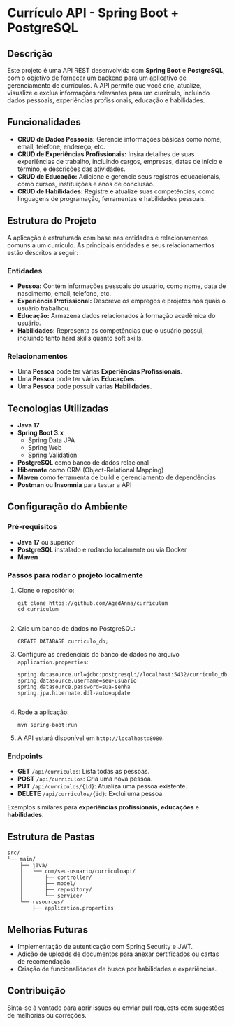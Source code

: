 <h1>Currículo API - Spring Boot + PostgreSQL</h1>

<h2>Descrição</h2>
<p>
  Este projeto é uma API REST desenvolvida com <strong>Spring Boot</strong> e <strong>PostgreSQL</strong>, com o objetivo de fornecer um backend para um aplicativo de gerenciamento de currículos. A API permite que você crie, atualize, visualize e exclua informações relevantes para um currículo, incluindo dados pessoais, experiências profissionais, educação e habilidades.
</p>

<h2>Funcionalidades</h2>
<ul>
  <li><strong>CRUD de Dados Pessoais:</strong> Gerencie informações básicas como nome, email, telefone, endereço, etc.</li>
  <li><strong>CRUD de Experiências Profissionais:</strong> Insira detalhes de suas experiências de trabalho, incluindo cargos, empresas, datas de início e término, e descrições das atividades.</li>
  <li><strong>CRUD de Educação:</strong> Adicione e gerencie seus registros educacionais, como cursos, instituições e anos de conclusão.</li>
  <li><strong>CRUD de Habilidades:</strong> Registre e atualize suas competências, como linguagens de programação, ferramentas e habilidades pessoais.</li>
</ul>

<h2>Estrutura do Projeto</h2>
<p>
  A aplicação é estruturada com base nas entidades e relacionamentos comuns a um currículo. As principais entidades e seus relacionamentos estão descritos a seguir:
</p>

<h3>Entidades</h3>
<ul>
  <li><strong>Pessoa:</strong> Contém informações pessoais do usuário, como nome, data de nascimento, email, telefone, etc.</li>
  <li><strong>Experiência Profissional:</strong> Descreve os empregos e projetos nos quais o usuário trabalhou.</li>
  <li><strong>Educação:</strong> Armazena dados relacionados à formação acadêmica do usuário.</li>
  <li><strong>Habilidades:</strong> Representa as competências que o usuário possui, incluindo tanto hard skills quanto soft skills.</li>
</ul>

<h3>Relacionamentos</h3>
<ul>
  <li>Uma <strong>Pessoa</strong> pode ter várias <strong>Experiências Profissionais</strong>.</li>
  <li>Uma <strong>Pessoa</strong> pode ter várias <strong>Educações</strong>.</li>
  <li>Uma <strong>Pessoa</strong> pode possuir várias <strong>Habilidades</strong>.</li>
</ul>

<h2>Tecnologias Utilizadas</h2>
<ul>
  <li><strong>Java 17</strong></li>
  <li><strong>Spring Boot 3.x</strong>
    <ul>
      <li>Spring Data JPA</li>
      <li>Spring Web</li>
      <li>Spring Validation</li>
    </ul>
  </li>
  <li><strong>PostgreSQL</strong> como banco de dados relacional</li>
  <li><strong>Hibernate</strong> como ORM (Object-Relational Mapping)</li>
  <li><strong>Maven</strong> como ferramenta de build e gerenciamento de dependências</li>
  <li><strong>Postman</strong> ou <strong>Insomnia</strong> para testar a API</li>
</ul>

<h2>Configuração do Ambiente</h2>

<h3>Pré-requisitos</h3>
<ul>
  <li><strong>Java 17</strong> ou superior</li>
  <li><strong>PostgreSQL</strong> instalado e rodando localmente ou via Docker</li>
  <li><strong>Maven</strong></li>
</ul>

<h3>Passos para rodar o projeto localmente</h3>
<ol>
  <li>Clone o repositório:
    <pre><code>git clone https://github.com/AgedAnna/curriculum
cd curriculum
    </code></pre>
  </li>
  <li>Crie um banco de dados no PostgreSQL:
    <pre><code>CREATE DATABASE curriculo_db;</code></pre>
  </li>
  <li>Configure as credenciais do banco de dados no arquivo <code>application.properties</code>:
    <pre><code>spring.datasource.url=jdbc:postgresql://localhost:5432/curriculo_db
spring.datasource.username=seu-usuario
spring.datasource.password=sua-senha
spring.jpa.hibernate.ddl-auto=update
    </code></pre>
  </li>
  <li>Rode a aplicação:
    <pre><code>mvn spring-boot:run</code></pre>
  </li>
  <li>A API estará disponível em <code>http://localhost:8080</code>.</li>
</ol>

<h3>Endpoints</h3>
<ul>
  <li><strong>GET</strong> <code>/api/curriculos</code>: Lista todas as pessoas.</li>
  <li><strong>POST</strong> <code>/api/curriculos</code>: Cria uma nova pessoa.</li>
  <li><strong>PUT</strong> <code>/api/curriculos/{id}</code>: Atualiza uma pessoa existente.</li>
  <li><strong>DELETE</strong> <code>/api/curriculos/{id}</code>: Exclui uma pessoa.</li>
</ul>
<p>Exemplos similares para <strong>experiências profissionais</strong>, <strong>educações</strong> e <strong>habilidades</strong>.</p>

<h2>Estrutura de Pastas</h2>
<pre><code>src/
└── main/
    ├── java/
    │   └── com/seu-usuario/curriculoapi/
    │       ├── controller/
    │       ├── model/
    │       ├── repository/
    │       └── service/
    └── resources/
        ├── application.properties
</code></pre>

<h2>Melhorias Futuras</h2>
<ul>
  <li>Implementação de autenticação com Spring Security e JWT.</li>
  <li>Adição de uploads de documentos para anexar certificados ou cartas de recomendação.</li>
  <li>Criação de funcionalidades de busca por habilidades e experiências.</li>
</ul>

<h2>Contribuição</h2>
<p>
  Sinta-se à vontade para abrir issues ou enviar pull requests com sugestões de melhorias ou correções.
</p>
